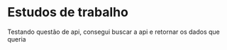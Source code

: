 # Estudos de trabalho
Testando questão de api, consegui buscar a api e retornar os dados que queria
